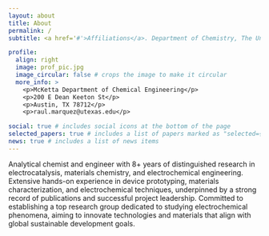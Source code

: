 ```yaml
---
layout: about
title: About
permalink: /
subtitle: <a href='#'>Affiliations</a>. Department of Chemistry, The University of Texas at Austin

profile:
  align: right
  image: prof_pic.jpg
  image_circular: false # crops the image to make it circular
  more_info: >
    <p>McKetta Department of Chemical Engineering</p>
    <p>200 E Dean Keeton St</p>
    <p>Austin, TX 78712</p>
    <p>raul.marquez@utexas.edu</p>

social: true # includes social icons at the bottom of the page
selected_papers: true # includes a list of papers marked as "selected={true}"
news: true # includes a list of news items
---
```


Analytical chemist and engineer with 8+ years of distinguished research in electrocatalysis, materials chemistry, and electrochemical engineering. Extensive hands-on experience in device prototyping, materials characterization, and electrochemical techniques, underpinned by a strong record of publications and successful project leadership. Committed to establishing a top research group dedicated to studying electrochemical phenomena, aiming to innovate technologies and materials that align with global sustainable development goals.

